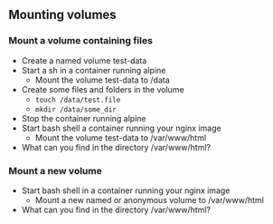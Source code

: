 ## Mounting volumes
### Mount a volume containing files
* Create a named volume test-data
* Start a sh in a container running alpine
  * Mount the volume test-data to /data
* Create some files and folders in the volume
  * `touch /data/test.file`
  * `mkdir /data/some_dir`
* Stop the container running alpine
* Start bash shell a container running your nginx image
  * Mount the volume test-data to /var/www/html
* What can you find in the directory /var/www/html?

### Mount a new volume
* Start bash shell in a container running your nginx image
  * Mount a new named or anonymous volume to /var/www/html
* What can you find in the directory /var/www/html?
